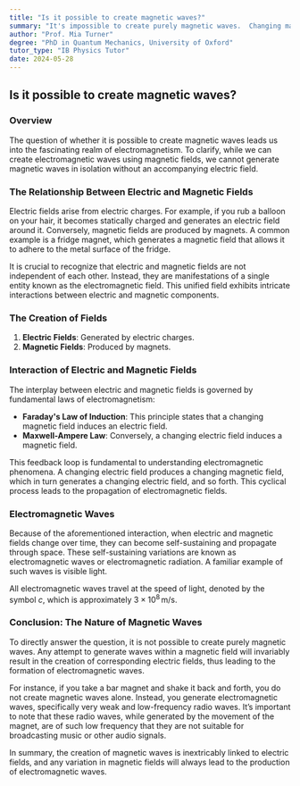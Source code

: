 ```yaml
---
title: "Is it possible to create magnetic waves?"
summary: "It's impossible to create purely magnetic waves.  Changing magnetic fields always produce electric fields, creating electromagnetic radiation.  Even shaking a magnet generates low-frequency radio waves."
author: "Prof. Mia Turner"
degree: "PhD in Quantum Mechanics, University of Oxford"
tutor_type: "IB Physics Tutor"
date: 2024-05-28
---
```


## Is it possible to create magnetic waves?

### Overview

The question of whether it is possible to create magnetic waves leads us into the fascinating realm of electromagnetism. To clarify, while we can create electromagnetic waves using magnetic fields, we cannot generate magnetic waves in isolation without an accompanying electric field.

### The Relationship Between Electric and Magnetic Fields

Electric fields arise from electric charges. For example, if you rub a balloon on your hair, it becomes statically charged and generates an electric field around it. Conversely, magnetic fields are produced by magnets. A common example is a fridge magnet, which generates a magnetic field that allows it to adhere to the metal surface of the fridge.

It is crucial to recognize that electric and magnetic fields are not independent of each other. Instead, they are manifestations of a single entity known as the electromagnetic field. This unified field exhibits intricate interactions between electric and magnetic components.

### The Creation of Fields

1. **Electric Fields**: Generated by electric charges.
2. **Magnetic Fields**: Produced by magnets.

### Interaction of Electric and Magnetic Fields

The interplay between electric and magnetic fields is governed by fundamental laws of electromagnetism:

- **Faraday's Law of Induction**: This principle states that a changing magnetic field induces an electric field.
- **Maxwell-Ampere Law**: Conversely, a changing electric field induces a magnetic field.

This feedback loop is fundamental to understanding electromagnetic phenomena. A changing electric field produces a changing magnetic field, which in turn generates a changing electric field, and so forth. This cyclical process leads to the propagation of electromagnetic fields.

### Electromagnetic Waves

Because of the aforementioned interaction, when electric and magnetic fields change over time, they can become self-sustaining and propagate through space. These self-sustaining variations are known as electromagnetic waves or electromagnetic radiation. A familiar example of such waves is visible light.

All electromagnetic waves travel at the speed of light, denoted by the symbol $c$, which is approximately $3 \times 10^8 \, \text{m/s}$.

### Conclusion: The Nature of Magnetic Waves

To directly answer the question, it is not possible to create purely magnetic waves. Any attempt to generate waves within a magnetic field will invariably result in the creation of corresponding electric fields, thus leading to the formation of electromagnetic waves.

For instance, if you take a bar magnet and shake it back and forth, you do not create magnetic waves alone. Instead, you generate electromagnetic waves, specifically very weak and low-frequency radio waves. It’s important to note that these radio waves, while generated by the movement of the magnet, are of such low frequency that they are not suitable for broadcasting music or other audio signals.

In summary, the creation of magnetic waves is inextricably linked to electric fields, and any variation in magnetic fields will always lead to the production of electromagnetic waves.
    